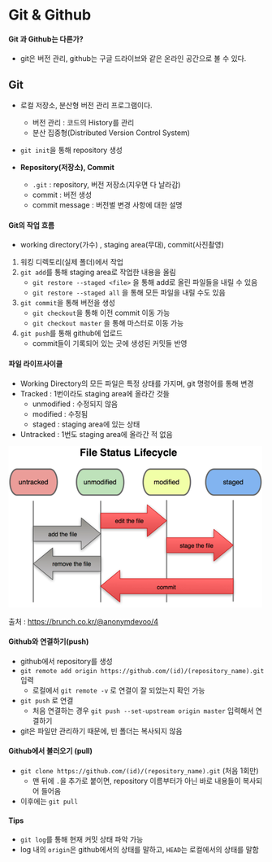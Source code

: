 # Git & Github



#### Git 과 Github는 다른가?

- git은 버전 관리, github는 구글 드라이브와 같은 온라인 공간으로 볼 수 있다.



## Git

- 로컬 저장소, 분산형 버전 관리 프로그램이다.
  - 버전 관리 : 코드의 History를 관리
  - 분산 집중형(Distributed Version Control System)
- `git init`을 통해 repository 생성

- **Repository(저장소), Commit**
  - `.git` : repository, 버전 저장소(지우면 다 날라감)
  - commit : 버전 생성
  - commit message : 버전벌 변경 사항에 대한 설명



#### Git의 작업 흐름

- working directory(가수) , staging area(무대), commit(사진촬영)

1. 워킹 디렉토리(실제 폴더)에서 작업
2. `git add`를 통해 staging area로 작업한 내용을 올림
   - `git restore --staged <file>` 을 통해 add로 올린 파일들을 내릴 수 있음
   - `git restore --staged all` 을 통해 모든 파일을 내릴 수도 있음
3. `git commit`을 통해 버전을 생성
   - `git checkout`을 통해 이전 commit 이동 가능
   - `git checkout master` 을 통해 마스터로 이동 가능
4. `git push`를 통해 github에 업로드
   - commit들이 기록되어 있는 곳에 생성된 커밋들 반영



#### 파일 라이프사이클

- Working Directory의 모든 파일은 특정 상태를 가지며, git 명령어를 통해 변경
- Tracked : 1번이라도 staging area에 올라간 것들
  - unmodified : 수정되지 않음
  - modified : 수정됨
  - staged : staging area에 있는 상태
- Untracked : 1번도 staging area에 올라간 적 없음

![1. Git 시작해보기](git&github.assets/R720x0.fpng)

출처 : https://brunch.co.kr/@anonymdevoo/4



#### Github와 연결하기(push)

- github에서 repository를 생성
- `git remote add origin https://github.com/(id)/(repository_name).git` 입력
  - 로컬에서 `git remote -v` 로 연결이 잘 되었는지 확인 가능
- `git push` 로 연결
  - 처음 연결하는 경우 `git push --set-upstream origin master` 입력해서 연결하기
- git은 파일만 관리하기 때문에, 빈 폴더는 복사되지 않음



#### Github에서 불러오기 (pull)

- `git clone https://github.com/(id)/(repository_name).git`  (처음 1회만)
  - 맨 뒤에 `.`을 추가로 붙이면, repository 이름부터가 아닌 바로 내용들이 복사되어 들어옴
- 이후에는 `git pull` 



#### Tips

- `git log`를 통해 현재 커밋 상태 파악 가능
- log 내의 `origin`은 github에서의 상태를 말하고, `HEAD`는 로컬에서의 상태를 말함

